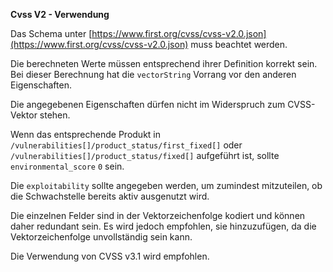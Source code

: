 **Cvss V2 - Verwendung**

Das Schema unter [https://www.first.org/cvss/cvss-v2.0.json](https://www.first.org/cvss/cvss-v2.0.json) muss beachtet werden.

Die berechneten Werte müssen entsprechend ihrer Definition korrekt sein. Bei dieser Berechnung hat die `vectorString` Vorrang vor den anderen Eigenschaften.

Die angegebenen Eigenschaften dürfen nicht im Widerspruch zum CVSS-Vektor stehen.

Wenn das entsprechende Produkt in `/vulnerabilities[]/product_status/first_fixed[]` oder `/vulnerabilities[]/product_status/fixed[]` aufgeführt ist, sollte `environmental_score` `0` sein.

Die `exploitability` sollte angegeben werden, um zumindest mitzuteilen, ob die Schwachstelle bereits aktiv ausgenutzt wird.

Die einzelnen Felder sind in der Vektorzeichenfolge kodiert und können daher redundant sein.
Es wird jedoch empfohlen, sie hinzuzufügen, da die Vektorzeichenfolge unvollständig sein kann.

Die Verwendung von CVSS v3.1 wird empfohlen.
